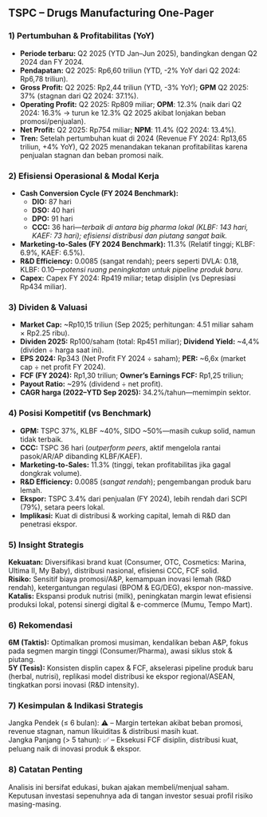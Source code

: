 ## TSPC – Drugs Manufacturing One-Pager

### 1) Pertumbuhan & Profitabilitas (YoY)
- **Periode terbaru:** Q2 2025 (YTD Jan–Jun 2025), bandingkan dengan Q2 2024 dan FY 2024.
- **Pendapatan:** Q2 2025: Rp6,60 triliun (YTD, -2% YoY dari Q2 2024: Rp6,78 triliun).
- **Gross Profit:** Q2 2025: Rp2,44 triliun (YTD, -3% YoY); **GPM** Q2 2025: 37% (stagnan dari Q2 2024: 37.1%).
- **Operating Profit:** Q2 2025: Rp809 miliar; **OPM**: 12.3% (naik dari Q2 2024: 16.3% → turun ke 12.3% Q2 2025 akibat lonjakan beban promosi/penjualan).
- **Net Profit:** Q2 2025: Rp754 miliar; **NPM**: 11.4% (Q2 2024: 13.4%).
- **Tren:** Setelah pertumbuhan kuat di 2024 (Revenue FY 2024: Rp13,65 triliun, +4% YoY), Q2 2025 menandakan tekanan profitabilitas karena penjualan stagnan dan beban promosi naik.

### 2) Efisiensi Operasional & Modal Kerja
- **Cash Conversion Cycle (FY 2024 Benchmark):**  
  - **DIO:** 87 hari  
  - **DSO:** 40 hari  
  - **DPO:** 91 hari  
  - **CCC:** 36 hari—*terbaik di antara big pharma lokal (KLBF: 143 hari, KAEF: 73 hari); efisiensi distribusi dan piutang sangat baik.*
- **Marketing-to-Sales (FY 2024 Benchmark):** 11.3% (Relatif tinggi; KLBF: 6.9%, KAEF: 6.5%).
- **R&D Efficiency:** 0.0085 (sangat rendah); peers seperti DVLA: 0.18, KLBF: 0.10—*potensi ruang peningkatan untuk pipeline produk baru*.
- **Capex:** Capex FY 2024: Rp419 miliar; tetap disiplin (vs Depresiasi Rp434 miliar).

### 3) Dividen & Valuasi
- **Market Cap:** ~Rp10,15 triliun (Sep 2025; perhitungan: 4.51 miliar saham × Rp2.25 ribu).
- **Dividen 2025:** Rp100/saham (total: Rp451 miliar); **Dividend Yield:** ~4,4% (dividen ÷ harga saat ini).
- **EPS 2024:** Rp343 (Net Profit FY 2024 ÷ saham); **PER:** ~6,6x (market cap ÷ net profit FY 2024).
- **FCF (FY 2024):** Rp1,30 triliun; **Owner’s Earnings FCF:** Rp1,25 triliun;  
- **Payout Ratio:** ~29% (dividend ÷ net profit).
- **CAGR harga (2022–YTD Sep 2025):** 34.2%/tahun—memimpin sektor.

### 4) Posisi Kompetitif (vs Benchmark)
- **GPM:** TSPC 37%, KLBF ~40%, SIDO ~50%—masih cukup solid, namun tidak terbaik.
- **CCC:** TSPC 36 hari (*outperform peers*, aktif mengelola rantai pasok/AR/AP dibanding KLBF/KAEF).
- **Marketing-to-Sales:** 11.3% (tinggi, tekan profitabilitas jika gagal dongkrak volume).
- **R&D Efficiency:** 0.0085 (*sangat rendah*); pengembangan produk baru lemah.
- **Ekspor:** TSPC 3.4% dari penjualan (FY 2024), lebih rendah dari SCPI (79%), setara peers lokal.
- **Implikasi:** Kuat di distribusi & working capital, lemah di R&D dan penetrasi ekspor.

### 5) Insight Strategis  
**Kekuatan:** Diversifikasi brand kuat (Consumer, OTC, Cosmetics: Marina, Ultima II, My Baby), distribusi nasional, efisiensi CCC, FCF solid.  
**Risiko:** Sensitif biaya promosi/A&P, kemampuan inovasi lemah (R&D rendah), ketergantungan regulasi (BPOM & EG/DEG), ekspor non-massive.  
**Katalis:** Ekspansi produk nutrisi (milk), peningkatan margin lewat efisiensi produksi lokal, potensi sinergi digital & e-commerce (Mumu, Tempo Mart).

### 6) Rekomendasi  
**6M (Taktis):** Optimalkan promosi musiman, kendalikan beban A&P, fokus pada segmen margin tinggi (Consumer/Pharma), awasi siklus stok & piutang.  
**5Y (Tesis):** Konsisten displin capex & FCF, akselerasi pipeline produk baru (herbal, nutrisi), replikasi model distribusi ke ekspor regional/ASEAN, tingkatkan porsi inovasi (R&D intensity).

### 7) Kesimpulan & Indikasi Strategis  
Jangka Pendek (≤ 6 bulan): ⚠️ – Margin tertekan akibat beban promosi, revenue stagnan, namun likuiditas & distribusi masih kuat.  
Jangka Panjang (> 5 tahun): ✅ – Eksekusi FCF disiplin, distribusi kuat, peluang naik di inovasi produk & ekspor.

### 8) Catatan Penting  
Analisis ini bersifat edukasi, bukan ajakan membeli/menjual saham.  
Keputusan investasi sepenuhnya ada di tangan investor sesuai profil risiko masing-masing.